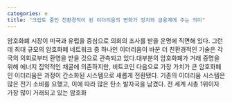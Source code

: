 ```yaml
---
categories: e
title: "크립토 줌인 친환경적이 된 이더리움의 변화가 정치와 금융계에 주는 의미"
---
```

암호화폐 시장이 미국과 유럽을 중심으로 의회의 조사를 받을 운명에 직면해 있다. 그런데 최대 규모의 암호화폐 네트워크 중 하나인 이더리움이 바꾼 더 친환경적인 기술은 각국의 의회로부터 환영을 받을 것으로 관측되고 있다.대부분의 암호화폐가 거래 증명을 위해 에너지 집약적인 채굴에 의존하지만, 비트코인 다음으로 가장 가치가 큰 암호화폐인 이더리움은 과정이 간소화된 시스템으로 새롭게 전환됐다. 기존의 이더리움 시스템은 많은 전기 소비를 요했고, 이에 따라 많은 탄소 발자국을 남겼다. 전 세계 시총 1위이자 가장 많이 거래되고 있는 암호화